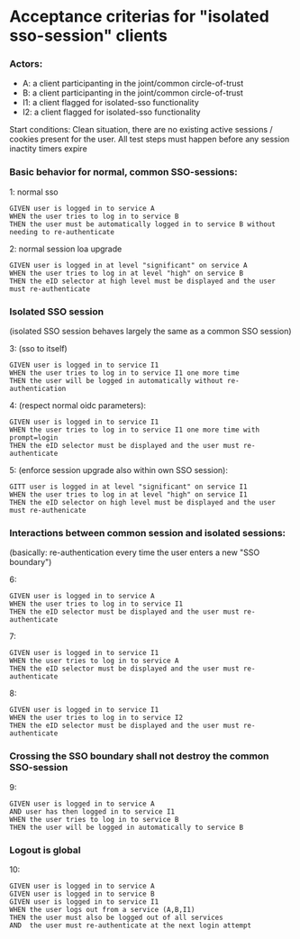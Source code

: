 # Acceptance criterias for "isolated sso-session" clients

### Actors:

- A: a client participanting in the joint/common circle-of-trust 
- B: a client participanting in the joint/common circle-of-trust 
- I1: a client flagged for isolated-sso functionality  
- I2: a client flagged for isolated-sso functionality

Start conditions:  Clean situation, there are no existing active sessions / cookies present for the user.
All test steps must happen before any session inactity timers expire


### Basic behavior for normal, common SSO-sessions:

1: normal sso
```
GIVEN user is logged in to service A 
WHEN the user tries to log in to service B 
THEN the user must be automatically logged in to service B without needing to re-authenticate
```

2: normal session loa upgrade
```
GIVEN user is logged in at level "significant" on service A
WHEN the user tries to log in at level "high" on service B
THEN the eID selector at high level must be displayed and the user must re-authenticate
```

### Isolated SSO session
(isolated SSO session behaves largely the same as a common SSO session)

3: (sso to itself)
```
GIVEN user is logged in to service I1
WHEN the user tries to log in to service I1 one more time
THEN the user will be logged in automatically without re-authentication
```

4: (respect normal oidc parameters):
```
GIVEN user is logged in to service I1
WHEN the user tries to log in to service I1 one more time with prompt=login
THEN the eID selector must be displayed and the user must re-authenticate
```

5:  (enforce session upgrade also within own SSO session):
```
GITT user is logged in at level "significant" on service I1
WHEN the user tries to log in at level "high" on service I1
THEN the eID selector on high level must be displayed and the user must re-authenicate
```
 

### Interactions between common session and isolated sessions:
(basically: re-authentication every time the user enters a new "SSO boundary")

6:
```
GIVEN user is logged in to service A
WHEN the user tries to log in to service I1
THEN the eID selector must be displayed and the user must re-authenticate
```

7:
```
GIVEN user is logged in to service I1
WHEN the user tries to log in to service A
THEN the eID selector must be displayed and the user must re-authenticate
```

8:
```
GIVEN user is logged in to service I1
WHEN the user tries to log in to service I2 
THEN the eID selector must be displayed and the user must re-authenticate
```


### Crossing the SSO boundary shall not destroy the common SSO-session

9:
```
GIVEN user is logged in to service A 
AND user has then logged in to service I1
WHEN the user tries to log in to service B 
THEN the user will be logged in automatically to service B
```

### Logout is global

10:
```
GIVEN user is logged in to service A
GIVEN user is logged in to service B
GIVEN user is logged in to service I1
WHEN the user logs out from a service (A,B,I1)
THEN the user must also be logged out of all services
AND  the user must re-authenticate at the next login attempt
```
